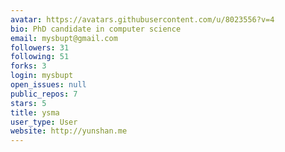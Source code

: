 ```yaml
---
avatar: https://avatars.githubusercontent.com/u/8023556?v=4
bio: PhD candidate in computer science
email: mysbupt@gmail.com
followers: 31
following: 51
forks: 3
login: mysbupt
open_issues: null
public_repos: 7
stars: 5
title: ysma
user_type: User
website: http://yunshan.me
---
```

